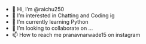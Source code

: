 - 👋 Hi, I’m @raichu250
- 👀 I’m interested in Chatting and Coding ig 
- 🌱 I’m currently learning Python
- 💞️ I’m looking to collaborate on ...
- 📫 How to reach me   pranavnarwade15 on instagram

<!---
raichu250/raichu250 is a ✨ special ✨ repository because its `README.md` (this file) appears on your GitHub profile.
You can click the Preview link to take a look at your changes.
--->
